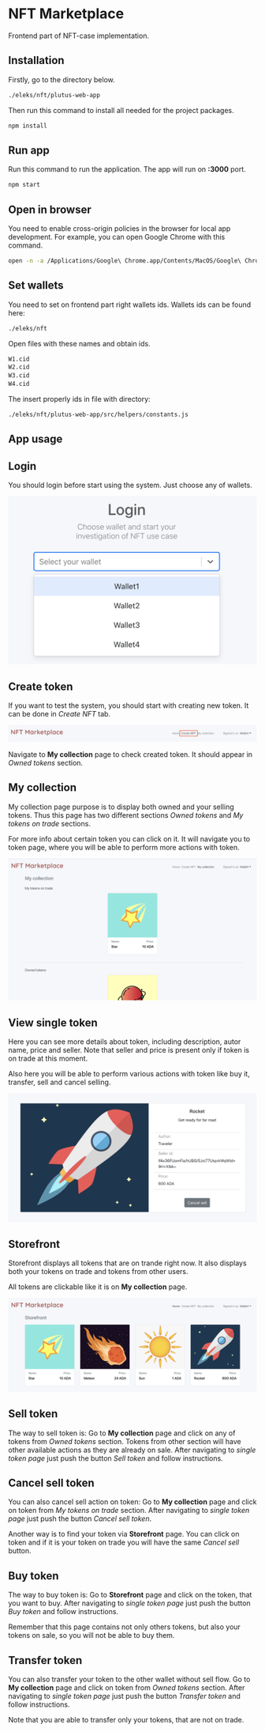 # NFT Marketplace

Frontend part of NFT-case implementation. 

## Installation

Firstly, go to the directory below.

```bash
./eleks/nft/plutus-web-app
```

Then run this command to install all needed for the project packages.

```bash
npm install
```

## Run app
Run this command to run the application. The app will run on **:3000** port.

```bash 
npm start
```

## Open in browser
You need to enable cross-origin policies in the browser for local app development. For example, you can open Google Chrome with this command.

```bash 
open -n -a /Applications/Google\ Chrome.app/Contents/MacOS/Google\ Chrome --args --user-data-dir="/tmp/chrome_dev_test" --disable-web-security
```

## Set wallets
You need to set on frontend part right wallets ids.
Wallets ids can be found here:

```bash
./eleks/nft
```
Open files with these names and obtain ids.

```bash
W1.cid
W2.cid
W3.cid
W4.cid
```

The insert properly ids in file with directory:

```bash
./eleks/nft/plutus-web-app/src/helpers/constants.js
```
## App usage

## Login
You should login before start using the system. Just choose any of wallets.

![Login screenshot](./screenshots/login.png)

## Create token
If you want to test the system, you should start with creating new token. It can be done in *Create NFT* tab. 

![Create screenshot](./screenshots/create.png)

Navigate to **My collection** page to check created token. It should appear in *Owned tokens* section.

## My collection
My collection page purpose is to display both owned and your selling tokens. Thus this page has two different sections *Owned tokens* and *My tokens on trade* sections. 

For more info about certain token you can click on it. It will navigate you to token page, where you will be able to perform more actions with token.

![My collection screenshot](./screenshots/mycollection.png)

## View single token
Here you can see more details about token, including description, autor name, price and seller. Note that seller and price is present only if token is on trade at this moment. 

Also here you will be able to perform various actions with token like buy it, transfer, sell and cancel selling. 

![Cancel sell screenshot](./screenshots/cancelsell.png)

## Storefront
Storefront displays all tokens that are on trande right now. It also displays both your tokens on trade and tokens from other users. 

All tokens are clickable like it is on **My collection** page.

![Storefront screenshot](./screenshots/storefront.png)

## Sell token
The way to sell token is:
Go to **My collection** page and click on any of tokens from *Owned tokens* section. Tokens from other section will have other available actions as they are already on sale. After navigating to *single token page* just push the button *Sell token* and follow instructions.

## Cancel sell token
You can also cancel sell action on token:
Go to **My collection** page and click on token from *My tokens on trade* section. After navigating to *single token page* just push the button *Cancel sell token*.

Another way is to find your token via **Storefront** page. You can click on token and if it is your token on trade you will have the same *Cancel sell* button.

## Buy token
The way to buy token is:
Go to **Storefront** page and click on the token, that you want to buy. After navigating to *single token page* just push the button *Buy token* and follow instructions.

Remember that this page contains not only others tokens, but also your tokens on sale, so you will not be able to buy them.

## Transfer token
You can also transfer your token to the other wallet without sell flow. 
Go to **My collection** page and click on token from *Owned tokens* section. After navigating to *single token page* just push the button *Transfer token* and follow instructions.

Note that you are able to transfer only your tokens, that are not on trade.





